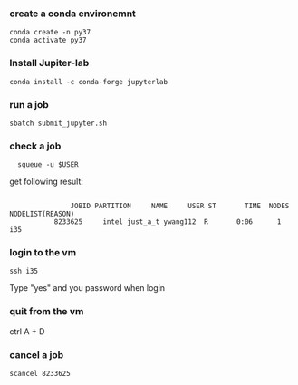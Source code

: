  ### create a conda environemnt
  ```
conda create -n py37
conda activate py37
  ```

### Install Jupiter-lab
  ```
  conda install -c conda-forge jupyterlab
   ```

### run a job
  ```
sbatch submit_jupyter.sh  
  ```

### check a job
```
  squeue -u $USER
```
get following result:
```
  
               JOBID PARTITION     NAME     USER ST       TIME  NODES NODELIST(REASON)                                                                                                                        
           8233625     intel just_a_t ywang112  R       0:06      1 i35    
```

### login to the vm
```
ssh i35
```
Type "yes" and you password when login

### quit from the vm
ctrl A + D

### cancel a job
```
scancel 8233625
```
